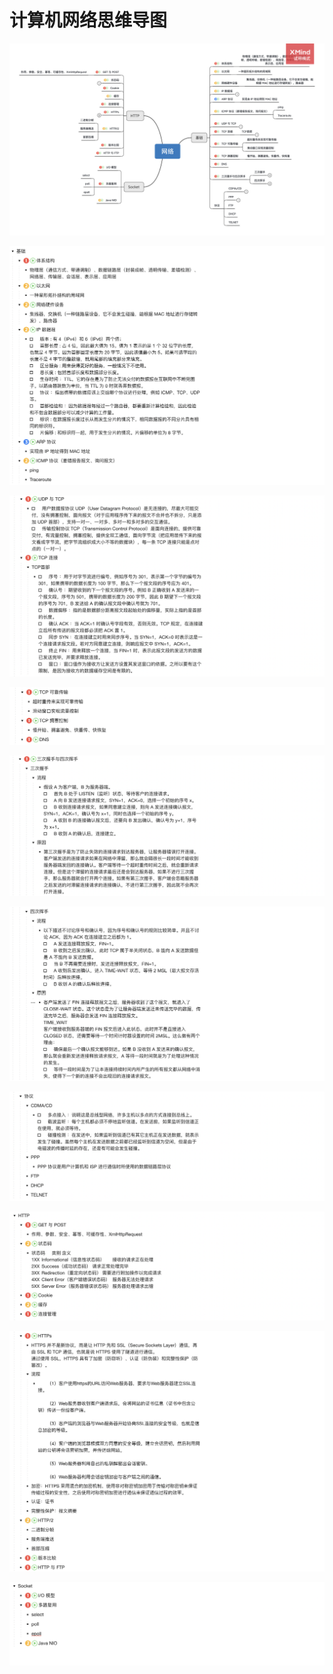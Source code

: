 # 计算机网络思维导图

![](../.gitbook/assets/image%20%28120%29.png)

![](../.gitbook/assets/image%20%28124%29.png)

![](../.gitbook/assets/image%20%28130%29.png)

![](../.gitbook/assets/image%20%28126%29.png)

![](../.gitbook/assets/image%20%28133%29.png)

![](../.gitbook/assets/image%20%28123%29.png)

![](../.gitbook/assets/image%20%28121%29.png)

![](../.gitbook/assets/image%20%28127%29.png)

![](../.gitbook/assets/image%20%28119%29.png)

![](../.gitbook/assets/image%20%28129%29.png)

